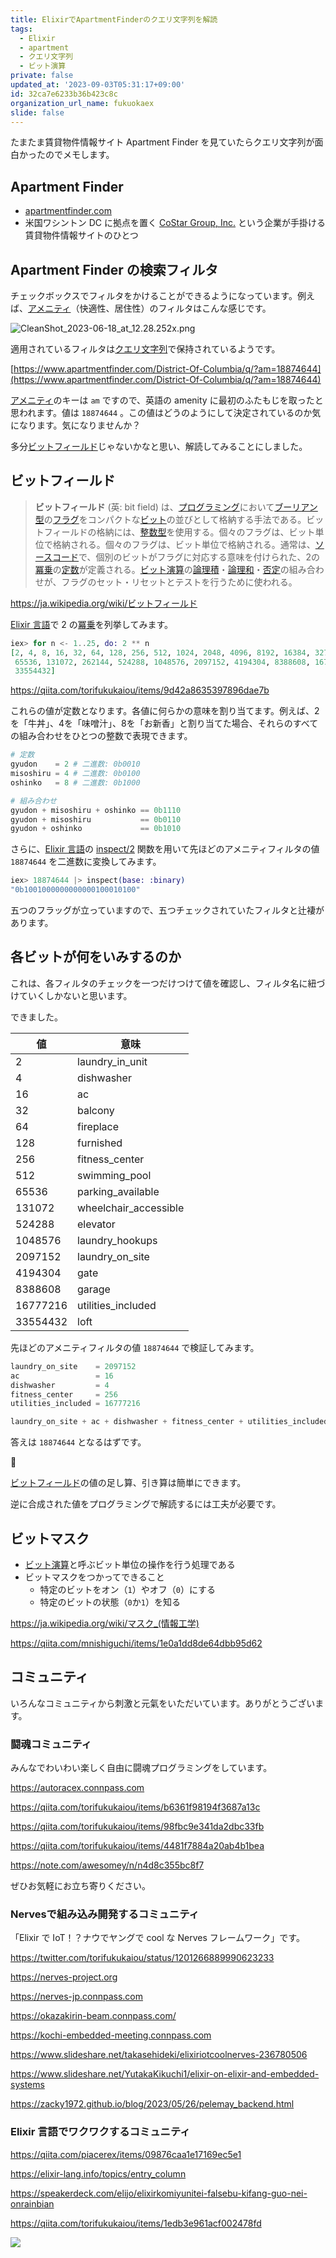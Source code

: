 ```yaml
---
title: ElixirでApartmentFinderのクエリ文字列を解読
tags:
  - Elixir
  - apartment
  - クエリ文字列
  - ビット演算
private: false
updated_at: '2023-09-03T05:31:17+09:00'
id: 32ca7e6233b36b423c8c
organization_url_name: fukuokaex
slide: false
---
```

たまたま賃貸物件情報サイト Apartment Finder を見ていたらクエリ文字列が面白かったのでメモします。

## Apartment Finder

- [apartmentfinder.com](https://www.apartmentfinder.com/District-Of-Columbia/q/?am=2097172)
- 米国ワシントン DC に拠点を置く [CoStar Group, Inc.](https://en.wikipedia.org/wiki/CoStar_Group) という企業が手掛ける賃貸物件情報サイトのひとつ

## Apartment Finder の検索フィルタ

チェックボックスでフィルタをかけることができるようになっています。例えば、[アメニティ]（快適性、居住性）のフィルタはこんな感じです。

![CleanShot_2023-06-18_at_12.28.252x.png](https://qiita-image-store.s3.ap-northeast-1.amazonaws.com/0/82804/a7833b41-5196-2971-8dc2-b16916eaf95f.png)

適用されているフィルタは[クエリ文字列]で保持されているようです。

[https://www.apartmentfinder.com/District-Of-Columbia/q/?am=18874644](https://www.apartmentfinder.com/District-Of-Columbia/q/?am=18874644)

[アメニティ]のキーは `am` ですので、英語の amenity に最初のふたもじを取ったと思われます。値は `18874644` 。この値はどうのようにして決定されているのか気になります。気になりませんか？

多分[ビットフィールド]じゃないかなと思い、解読してみることにしました。

[クエリ文字列]: https://en.wikipedia.org/wiki/Query_string

[アメニティ]: https://suumo.jp/yougo/a/amenity/

[ビットフィールド]: https://ja.wikipedia.org/wiki/ビットフィールド

[Elixir]: https://ja.wikipedia.org/wiki/Elixir_(%E3%83%97%E3%83%AD%E3%82%B0%E3%83%A9%E3%83%9F%E3%83%B3%E3%82%B0%E8%A8%80%E8%AA%9E)

## ビットフィールド

> **ビットフィールド** (英: bit field) は、[プログラミング](https://ja.wikipedia.org/wiki/%E3%83%97%E3%83%AD%E3%82%B0%E3%83%A9%E3%83%9F%E3%83%B3%E3%82%B0_(%E3%82%B3%E3%83%B3%E3%83%94%E3%83%A5%E3%83%BC%E3%82%BF))において[ブーリアン型](https://ja.wikipedia.org/wiki/%E3%83%96%E3%83%BC%E3%83%AA%E3%82%A2%E3%83%B3%E5%9E%8B)の[フラグ](https://ja.wikipedia.org/wiki/%E3%83%95%E3%83%A9%E3%82%B0_(%E3%82%B3%E3%83%B3%E3%83%94%E3%83%A5%E3%83%BC%E3%82%BF))をコンパクトな[ビット](https://ja.wikipedia.org/wiki/%E3%83%93%E3%83%83%E3%83%88)の並びとして格納する手法である。ビットフィールドの格納には、[整数型](https://ja.wikipedia.org/wiki/%E6%95%B4%E6%95%B0%E5%9E%8B)を使用する。個々のフラグは、ビット単位で格納される。個々のフラグは、ビット単位で格納される。通常は、[ソースコード](https://ja.wikipedia.org/wiki/%E3%82%BD%E3%83%BC%E3%82%B9%E3%82%B3%E3%83%BC%E3%83%89)で、個別のビットがフラグに対応する意味を付けられた、2の[冪乗](https://ja.wikipedia.org/wiki/%E5%86%AA%E4%B9%97)の[定数](https://ja.wikipedia.org/wiki/%E5%AE%9A%E6%95%B0)が定義される。[ビット演算](https://ja.wikipedia.org/wiki/%E3%83%93%E3%83%83%E3%83%88%E6%BC%94%E7%AE%97)の[論理積](https://ja.wikipedia.org/wiki/%E8%AB%96%E7%90%86%E7%A9%8D)・[論理和](https://ja.wikipedia.org/wiki/%E8%AB%96%E7%90%86%E5%92%8C)・[否定](https://ja.wikipedia.org/wiki/%E5%90%A6%E5%AE%9A)の組み合わせが、フラグのセット・リセットとテストを行うために使われる。
>

https://ja.wikipedia.org/wiki/ビットフィールド

[Elixir 言語][Elixir]で 2 の[冪乗](https://ja.wikipedia.org/wiki/%E5%86%AA%E4%B9%97)を列挙してみます。

```elixir
iex> for n <- 1..25, do: 2 ** n
[2, 4, 8, 16, 32, 64, 128, 256, 512, 1024, 2048, 4096, 8192, 16384, 32768,
 65536, 131072, 262144, 524288, 1048576, 2097152, 4194304, 8388608, 16777216,
 33554432]
```

https://qiita.com/torifukukaiou/items/9d42a8635397896dae7b

これらの値が定数となります。各値に何らかの意味を割り当てます。例えば、2を「牛丼」、4を「味噌汁」、8を「お新香」と割り当てた場合、それらのすべての組み合わせをひとつの整数で表現できます。

```elixir
# 定数
gyudon    = 2 # 二進数: 0b0010
misoshiru = 4 # 二進数: 0b0100
oshinko   = 8 # 二進数: 0b1000

# 組み合わせ
gyudon + misoshiru + oshinko == 0b1110
gyudon + misoshiru           == 0b0110
gyudon + oshinko             == 0b1010
```

さらに、[Elixir 言語][Elixir]の [inspect/2](https://hexdocs.pm/elixir/Kernel.html#inspect/2) 関数を用いて先ほどのアメニティフィルタの値 `18874644` を二進数に変換してみます。

```elixir
iex> 18874644 |> inspect(base: :binary)
"0b1001000000000000100010100"
```

五つのフラッグが立っていますので、五つチェックされていたフィルタと辻褄があります。

## 各ビットが何をいみするのか

これは、各フィルタのチェックを一つだけつけて値を確認し、フィルタ名に紐づけていくしかないと思います。

できました。

| 値 | 意味 |
| --- | --- |
| 2 | laundry_in_unit |
| 4 | dishwasher |
| 16 | ac |
| 32 | balcony |
| 64 | fireplace |
| 128 | furnished |
| 256 | fitness_center |
| 512 | swimming_pool |
| 65536 | parking_available |
| 131072 | wheelchair_accessible |
| 524288 | elevator |
| 1048576 | laundry_hookups |
| 2097152 | laundry_on_site |
| 4194304 | gate |
| 8388608 | garage |
| 16777216 | utilities_included |
| 33554432 | loft |

先ほどのアメニティフィルタの値 `18874644` で検証してみます。

```elixir
laundry_on_site    = 2097152
ac                 = 16
dishwasher         = 4
fitness_center     = 256
utilities_included = 16777216

laundry_on_site + ac + dishwasher + fitness_center + utilities_included
```

答えは `18874644` となるはずです。

:tada:

[ビットフィールド]の値の足し算、引き算は簡単にできます。

逆に合成された値をプログラミングで解読するには工夫が必要です。

## ビットマスク

- [ビット演算](https://ja.wikipedia.org/wiki/ビット演算)と呼ぶビット単位の操作を行う処理である
- ビットマスクをつかってできること
    - 特定のビットをオン（`1`）やオフ（`0`）にする
    - 特定のビットの状態（`0`か`1`）を知る

https://ja.wikipedia.org/wiki/マスク_(情報工学)

https://qiita.com/mnishiguchi/items/1e0a1dd8de64dbb95d62

## コミュニティ

いろんなコミュニティから刺激と元氣をいただいています。ありがとうございます。

### 闘魂コミュニティ

みんなでわいわい楽しく自由に闘魂プログラミングをしています。

https://autoracex.connpass.com

https://qiita.com/torifukukaiou/items/b6361f98194f3687a13c

https://qiita.com/torifukukaiou/items/98fbc9e341da2dbc33fb

https://qiita.com/torifukukaiou/items/4481f7884a20ab4b1bea

https://note.com/awesomey/n/n4d8c355bc8f7

ぜひお気軽にお立ち寄りください。

### Nervesで組み込み開発するコミュニティ

「Elixir で IoT！？ナウでヤングで cool な Nerves フレームワーク」です。

https://twitter.com/torifukukaiou/status/1201266889990623233


https://nerves-project.org

https://nerves-jp.connpass.com

https://okazakirin-beam.connpass.com/

https://kochi-embedded-meeting.connpass.com

https://www.slideshare.net/takasehideki/elixiriotcoolnerves-236780506

https://www.slideshare.net/YutakaKikuchi1/elixir-on-elixir-and-embedded-systems

https://zacky1972.github.io/blog/2023/05/26/pelemay_backend.html

### Elixir 言語でワクワクするコミュニティ

https://qiita.com/piacerex/items/09876caa1e17169ec5e1

https://elixir-lang.info/topics/entry_column

https://speakerdeck.com/elijo/elixirkomiyunitei-falsebu-kifang-guo-nei-onrainbian

https://qiita.com/torifukukaiou/items/1edb3e961acf002478fd


![](https://qiita-image-store.s3.ap-northeast-1.amazonaws.com/0/82804/dc1ddba7-ab4c-5e20-1331-143c842be143.jpeg)
